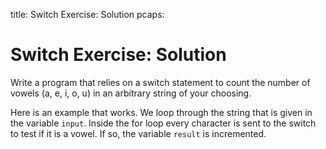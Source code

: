 title: Switch Exercise: Solution
pcaps:

Switch Exercise: Solution
==========================================

Write a program that relies on a switch statement to count the
number of vowels (a, e, i, o, u) in an arbitrary string of your
choosing.

Here is an example that works.
We loop through the string that is given in the variable `input`.
Inside the for loop every character is sent to the switch to test if it is a vowel. If so, the 
variable `result` is incremented.
